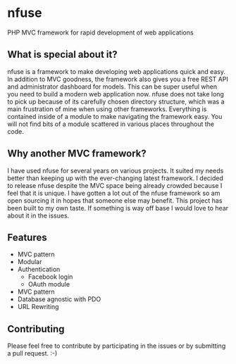 nfuse
=====

PHP MVC framework for rapid development of web applications

## What is special about it?

nfuse is a framework to make developing web applications quick and easy. In addition to MVC goodness, the framework also gives you a free REST API and administrator dashboard for models. This can be super useful when you need to build a modern web application now. nfuse does not take long to pick up because of its carefully chosen directory structure, which was a main frustration of mine when using other frameworks. Everything is contained inside of a module to make navigating the framework easy. You will not find bits of a module scattered in various places throughout the code.

## Why another MVC framework?

I have used nfuse for several years on various projects. It suited my needs better than keeping up with the ever-changing latest framework. I decided to release nfuse despite the MVC space being already crowded because I feel that it is unique. I have gotten a lot out of the nfuse framework so am open sourcing it in hopes that someone else may benefit. This project has been built to my own taste. If something is way off base I would love to hear about it in the issues.

## Features
- MVC pattern
- Modular
- Authentication
     - Facebook login
	 - OAuth module
- MVC pattern
- Database agnostic with PDO
- URL Rewriting

## Contributing
Please feel free to contribute by participating in the issues or by submitting a pull request. :-)


